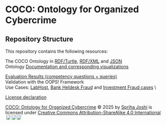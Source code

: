 # COCO: Ontology for Organized Cybercrime


## Repository Structure
This repository contains the following resources:

The COCO Ontology in [RDF/Turtle](ontology/COCO_Turtle.ttl), [RDF/XML](ontology/COCO_RDF.rdf) and [JSON](ontology/COCO_JSON.jsonld) \
Ontology [Documentation and corresponding visualizations](https://github.com/sprihajoshi/COCO/tree/6c7a7dd42b389d4416dab944318391b85d7239f0/documentation)

[Evaluation Results (competency questions + queries)](https://github.com/sprihajoshi/COCO/blob/c6c133a99aca3f7a9b7d088a9c7e219dc310ead8/documentation/Validation.md) \
Validation with the OOPS! Framework \
Use Cases: [LabHost](https://github.com/sprihajoshi/COCO/blob/b90482d2176fbaa38f0d08e62bf45597a09ba4d2/Test%20Cases/LabHost%20Phishing%20as%20a%20Service), [Bank Heldesk Fraud](https://github.com/sprihajoshi/COCO/blob/6c7a7dd42b389d4416dab944318391b85d7239f0/Test%20Cases/Bank%20Helpdesk%20Fraud.md) and [Investment Fraud cases](https://github.com/sprihajoshi/COCO/blob/b90482d2176fbaa38f0d08e62bf45597a09ba4d2/Test%20Cases/Investment%20Fraud.md) \

[License declaration](LICENSE.md)

<a href="https://github.com/sprihajoshi/COCO/blob/main/ontology/COCO_RDF.rdf">COCO: Ontology for Organized Cybercrime</a> © 2025 by <a href="https://creativecommons.org">Spriha Joshi</a> is licensed under <a href="https://creativecommons.org/licenses/by-sa/4.0/">Creative Commons Attribution-ShareAlike 4.0 International</a><img src="https://mirrors.creativecommons.org/presskit/icons/cc.svg" style="max-width: 1em;max-height:1em;margin-left: .2em;"><img src="https://mirrors.creativecommons.org/presskit/icons/by.svg" style="max-width: 1em;max-height:1em;margin-left: .2em;"><img src="https://mirrors.creativecommons.org/presskit/icons/sa.svg" style="max-width: 1em;max-height:1em;margin-left: .2em;">


